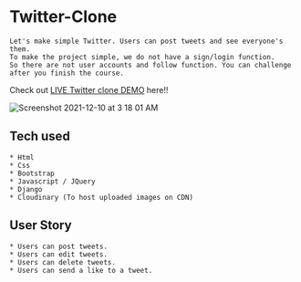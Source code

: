 # Twitter-Clone

```
Let's make simple Twitter. Users can post tweets and see everyone's them.
To make the project simple, we do not have a sign/login function.
So there are not user accounts and follow function. You can challenge after you finish the course.
```
Check out [LIVE Twitter clone DEMO](https://twitterclone-althea.herokuapp.com/) here!!

![Screenshot 2021-12-10 at 3 18 01 AM](https://user-images.githubusercontent.com/91506557/145481502-9baf827f-b954-4c07-8820-49d94be92b00.png)



## Tech used
```
* Html
* Css
* Bootstrap
* Javascript / JQuery
* Django
* Cloudinary (To host uploaded images on CDN)
```
## User Story
```
* Users can post tweets.
* Users can edit tweets.
* Users can delete tweets.
* Users can send a like to a tweet.
```
